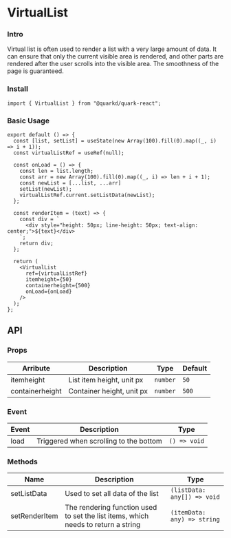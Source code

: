 # VirtualList

### Intro

Virtual list is often used to render a list with a very large amount of data. It can ensure that only the current visible area is rendered, and other parts are rendered after the user scrolls into the visible area. The smoothness of the page is guaranteed.

### Install

```tsx
import { VirtualList } from "@quarkd/quark-react";
```

### Basic Usage

```tsx
export default () => {
  const [list, setList] = useState(new Array(100).fill(0).map((_, i) => i + 1));
  const virtualListRef = useRef(null);

  const onLoad = () => {
    const len = list.length;
    const arr = new Array(100).fill(0).map((_, i) => len + i + 1);
    const newList = [...list, ...arr]
    setList(newList);
    virtualListRef.current.setListData(newList);
  };

  const renderItem = (text) => {
    const div = `
      <div style="height: 50px; line-height: 50px; text-align: center;">${text}</div>
    `;
    return div;
  };

  return (
    <VirtualList
      ref={virtualListRef}
      itemheight={50}
      containerheight={500}
      onLoad={onLoad}
    />
  );
};
```

## API

### Props

| Arribute        | Description                | Type      | Default      |
| --------------- | -------------------------- | --------- | ------------ |
| itemheight      | List item height, unit px  | `number`  | `50`         |
| containerheight | Container height, unit px  | `number`  | `500`        |

### Event

| Event  | Description                            | Type         |
| ------ | -------------------------------------- | ------------ |
| load   | Triggered when scrolling to the bottom | `() => void` |

### Methods

| Name          | Description                      | Type      |
| ------------- | -------------------------------- | --------- |
| setListData   | Used to set all data of the list | `(listData: any[]) => void` |
| setRenderItem | The rendering function used to set the list items, which needs to return a string | `(itemData: any) => string` |
